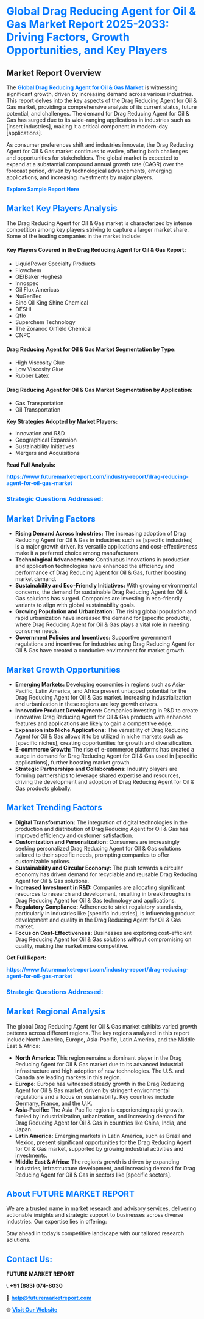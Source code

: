 <h1 style="color: #007BFF;">Global Drag Reducing Agent for Oil & Gas Market Report 2025-2033: Driving Factors, Growth Opportunities, and Key Players</h1>

<section id="overview">
<h2>Market Report Overview</h2>
<p>The <a href="https://www.futuremarketreport.com/industry-report/drag-reducing-agent-for-oil-gas-market" style="color: #007BFF; text-decoration: none;"><strong>Global Drag Reducing Agent for Oil & Gas Market</strong></a> is witnessing significant growth, driven by increasing demand across various industries. This report delves into the key aspects of the Drag Reducing Agent for Oil & Gas market, providing a comprehensive analysis of its current status, future potential, and challenges. The demand for Drag Reducing Agent for Oil & Gas has surged due to its wide-ranging applications in industries such as [insert industries], making it a critical component in modern-day [applications].</p>
<p>As consumer preferences shift and industries innovate, the Drag Reducing Agent for Oil & Gas market continues to evolve, offering both challenges and opportunities for stakeholders. The global market is expected to expand at a substantial compound annual growth rate (CAGR) over the forecast period, driven by technological advancements, emerging applications, and increasing investments by major players.</p>
</section>

<section id="overview">
<p><a href="https://www.futuremarketreport.com/request-sample/reportId=27050" style="color: #007BFF; text-decoration: none;"><strong>Explore Sample Report Here</strong></a></p>
</section>

<section id="key-players">
<h2 style="color: #007BFF;">Market Key Players Analysis</h2>
<p>The Drag Reducing Agent for Oil & Gas market is characterized by intense competition among key players striving to capture a larger market share. Some of the leading companies in the market include:</p>
<h4>Key Players Covered in the Drag Reducing Agent for Oil & Gas Report:</h4>
<ul><li>LiquidPower Specialty Products</li><li>Flowchem</li><li>GE(Baker Hughes)</li><li>Innospec</li><li>Oil Flux Americas</li><li>NuGenTec</li><li>Sino Oil King Shine Chemical</li><li>DESHI</li><li>Qflo</li><li>Superchem Technology</li><li>The Zoranoc Oilfield Chemical</li><li>CNPC</li></ul>
<h4>Drag Reducing Agent for Oil & Gas Market Segmentation by Type:</h4>
<ul><li>High Viscosity Glue</li><li>Low Viscosity Glue</li><li>Rubber Latex</li></ul>

<h4>Drag Reducing Agent for Oil & Gas Market Segmentation by Application:</h4>
<ul><li>Gas Transportation</li><li>Oil Transportation</li></ul>
<p><strong>Key Strategies Adopted by Market Players:</strong></p>
<ul>
<li>Innovation and R&D</li>
<li>Geographical Expansion</li>
<li>Sustainability Initiatives</li>
<li>Mergers and Acquisitions</li>
</ul>
</section>

<section>
<p><strong>Read Full Analysis: </strong></p><a href="https://www.futuremarketreport.com/industry-report/drag-reducing-agent-for-oil-gas-market" style="color: #007BFF; text-decoration: none;"><strong>https://www.futuremarketreport.com/industry-report/drag-reducing-agent-for-oil-gas-market</strong></a>
<h3 style="color: #007BFF;">Strategic Questions Addressed:</h3>
</section>

<section id="driving-factors">
<h2 style="color: #007BFF;">Market Driving Factors</h2>
<ul>
<li><strong>Rising Demand Across Industries:</strong> The increasing adoption of Drag Reducing Agent for Oil & Gas in industries such as [specific industries] is a major growth driver. Its versatile applications and cost-effectiveness make it a preferred choice among manufacturers.</li>
<li><strong>Technological Advancements:</strong> Continuous innovations in production and application technologies have enhanced the efficiency and performance of Drag Reducing Agent for Oil & Gas, further boosting market demand.</li>
<li><strong>Sustainability and Eco-Friendly Initiatives:</strong> With growing environmental concerns, the demand for sustainable Drag Reducing Agent for Oil & Gas solutions has surged. Companies are investing in eco-friendly variants to align with global sustainability goals.</li>
<li><strong>Growing Population and Urbanization:</strong> The rising global population and rapid urbanization have increased the demand for [specific products], where Drag Reducing Agent for Oil & Gas plays a vital role in meeting consumer needs.</li>
<li><strong>Government Policies and Incentives:</strong> Supportive government regulations and incentives for industries using Drag Reducing Agent for Oil & Gas have created a conducive environment for market growth.</li>
</ul>
</section>

<section id="growth-opportunities">
<h2 style="color: #007BFF;">Market Growth Opportunities</h2>
<ul>
<li><strong>Emerging Markets:</strong> Developing economies in regions such as Asia-Pacific, Latin America, and Africa present untapped potential for the Drag Reducing Agent for Oil & Gas market. Increasing industrialization and urbanization in these regions are key growth drivers.</li>
<li><strong>Innovative Product Development:</strong> Companies investing in R&D to create innovative Drag Reducing Agent for Oil & Gas products with enhanced features and applications are likely to gain a competitive edge.</li>
<li><strong>Expansion into Niche Applications:</strong> The versatility of Drag Reducing Agent for Oil & Gas allows it to be utilized in niche markets such as [specific niches], creating opportunities for growth and diversification.</li>
<li><strong>E-commerce Growth:</strong> The rise of e-commerce platforms has created a surge in demand for Drag Reducing Agent for Oil & Gas used in [specific applications], further boosting market growth.</li>
<li><strong>Strategic Partnerships and Collaborations:</strong> Industry players are forming partnerships to leverage shared expertise and resources, driving the development and adoption of Drag Reducing Agent for Oil & Gas products globally.</li>
</ul>
</section>

<section id="trending-factors">
<h2 style="color: #007BFF;">Market Trending Factors</h2>
<ul>
<li><strong>Digital Transformation:</strong> The integration of digital technologies in the production and distribution of Drag Reducing Agent for Oil & Gas has improved efficiency and customer satisfaction.</li>
<li><strong>Customization and Personalization:</strong> Consumers are increasingly seeking personalized Drag Reducing Agent for Oil & Gas solutions tailored to their specific needs, prompting companies to offer customizable options.</li>
<li><strong>Sustainability and Circular Economy:</strong> The push towards a circular economy has driven demand for recyclable and reusable Drag Reducing Agent for Oil & Gas solutions.</li>
<li><strong>Increased Investment in R&D:</strong> Companies are allocating significant resources to research and development, resulting in breakthroughs in Drag Reducing Agent for Oil & Gas technology and applications.</li>
<li><strong>Regulatory Compliance:</strong> Adherence to strict regulatory standards, particularly in industries like [specific industries], is influencing product development and quality in the Drag Reducing Agent for Oil & Gas market.</li>
<li><strong>Focus on Cost-Effectiveness:</strong> Businesses are exploring cost-efficient Drag Reducing Agent for Oil & Gas solutions without compromising on quality, making the market more competitive.</li>
</ul>
</section>

<section>
<p><strong>Get Full Report: </strong></p><a href="https://www.futuremarketreport.com/industry-report/drag-reducing-agent-for-oil-gas-market" style="color: #007BFF; text-decoration: none;"><strong>https://www.futuremarketreport.com/industry-report/drag-reducing-agent-for-oil-gas-market</strong></a>
<h3 style="color: #007BFF;">Strategic Questions Addressed:</h3>
</section>


<section id="regional-analysis">
<h2 style="color: #007BFF;">Market Regional Analysis</h2>
<p>The global Drag Reducing Agent for Oil & Gas market exhibits varied growth patterns across different regions. The key regions analyzed in this report include North America, Europe, Asia-Pacific, Latin America, and the Middle East & Africa:</p>
<ul>
<li><strong>North America:</strong> This region remains a dominant player in the Drag Reducing Agent for Oil & Gas market due to its advanced industrial infrastructure and high adoption of new technologies. The U.S. and Canada are leading markets in this region.</li>
<li><strong>Europe:</strong> Europe has witnessed steady growth in the Drag Reducing Agent for Oil & Gas market, driven by stringent environmental regulations and a focus on sustainability. Key countries include Germany, France, and the U.K.</li>
<li><strong>Asia-Pacific:</strong> The Asia-Pacific region is experiencing rapid growth, fueled by industrialization, urbanization, and increasing demand for Drag Reducing Agent for Oil & Gas in countries like China, India, and Japan.</li>
<li><strong>Latin America:</strong> Emerging markets in Latin America, such as Brazil and Mexico, present significant opportunities for the Drag Reducing Agent for Oil & Gas market, supported by growing industrial activities and investments.</li>
<li><strong>Middle East & Africa:</strong> The region’s growth is driven by expanding industries, infrastructure development, and increasing demand for Drag Reducing Agent for Oil & Gas in sectors like [specific sectors].</li>
</ul>
</section>

<footer>
<h2 style="color: #007BFF;">About FUTURE MARKET REPORT</h2>
<p>We are a trusted name in market research and advisory services, delivering actionable insights and strategic support to businesses across diverse industries. Our expertise lies in offering:</p>

<p>Stay ahead in today’s competitive landscape with our tailored research solutions.</p>

<h2 style="color: #007BFF;">Contact Us:</h2>
<p><strong>FUTURE MARKET REPORT</strong></p>
<p>📞 <strong>+91 (883) 074-8030</strong></p>
<p>📧 <strong><a href="mailto:help@futuremarketreport.com" style="color: #007BFF;">help@futuremarketreport.com</a></strong></p>
<p>🌐 <strong><a href="https://www.futuremarketreport.com/" style="color: #007BFF;">Visit Our Website</a></strong></p>
</footer>